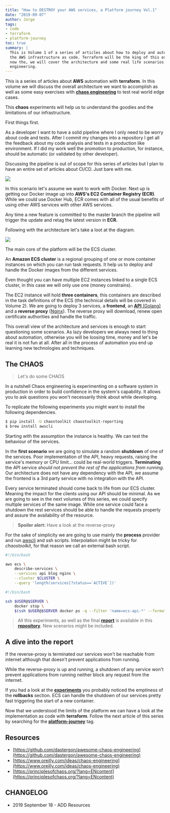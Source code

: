 ```yaml
---
title: "How to DESTROY your AWS services, a Platform journey Vol.1"
date: "2019-09-07"
author: Jorge
tags:
- code
- terraform
- platform-journey
toc: true
summary: |
  This is Volume 1 of a series of articles about how to deploy and automate
  the AWS infrastructure as code. Terraform will be the king of this experiment. From
  now tho, we will cover the architecture and some real life scenarios with chaos
  engineering.
---
```



This is a series of articles about **AWS** automation with **terraform**. In this volume we will discuss the overall architecture we want to accomplish as well as some easy exercises with [**chaos engineering**](https://chaostoolkit.org/) to test real world edge cases.

This **chaos** experiments will help us to understand the goodies and the limitations of our infrastructure.

First things first.

As a developer I want to have a solid pipeline where I only need to be worry about code and tests. After I commit my changes into a repository I get all the feedback about my code analysis and tests in a production like environment. If I did my work well the promotion to production, for instance, should be automatic (or validated by other developer).

Discussing the pipeline is out of scope for this series of articles but I plan to have an entire set of articles about CI/CD. Just bare with me.

<img src="/img/2019/09/Screenshot-2019-09-01-at-10.38.13.png">

In this scenario let's assume we want to work with Docker. Next up is getting our Docker image up into **AWS's EC2 Container Registry (ECR)**. While we could use Docker Hub, ECR comes with all of the usual benefits of using other AWS services with other AWS services.

Any time a new feature is committed to the master branch the pipeline will trigger the update and retag the latest version in **ECR.**

Following with the architecture let's take a loot at the diagram.

<img src="/img/2019/09/Screenshot-2019-09-01-at-12.10.31.png">

The main core of the platform will be the ECS cluster.

An **Amazon ECS cluster** is a regional grouping of one or more container instances on which you can run task requests. It help us to deploy and handle the Docker images from the different services.

Even thought you can have multiple EC2 instances linked to a single ECS cluster, in this case we will only use one (money constrains).

The EC2 instance will hold **three containers**, this containers are described in the task definitions of the ECS (the technical details will be covered in Volume 2). We are going to deploy 3 services, a **frontend**, an  [**API** (Golang)](https://github.com/jorgechato/api.jorgechato.com) and a **reverse proxy** ([Nginx](https://github.com/umputun/nginx-le)). The reverse proxy will download, renew open certificate authorities and handle the traffic.

This overall view of the architecture and services is enough to start questioning some scenarios. As lazy developers we always need to thing about automation, otherwise you will be loosing time, money and let's be real it is not fun at all. After all in the process of automation you end up learning new technologies and techniques.

## The CHAOS
> Let's do some CHAOS

In a nutshell Chaos engineering is experimenting on a software system in production in order to build confidence in the system's capability. It allows you to ask questions you won't necessarily think about while developing.

To replicate the following experiments you might want to install the following dependencies.

```bash
$ pip install -U chaostoolkit chaostoolkit-reporting
$ brew install awscli
```

Starting with the assumption the instance is healthy. We can test the behaviour of the services.

In the **first scenario** we are going to simulate a random **shutdown** of one of the services. Poor implementation of the API, heavy requests, raising the service's memory or CPU limit... could be real-world triggers. **Terminating** the API service _should not prevent the rest of the applications from running_. Our architecture does not have any dependency with the API, we assume the frontend is a 3rd party service with no integration with the API.

Every service terminated should come back to life from our ECS cluster. Meaning the impact for the clients using our API should be minimal. As we are going to see in the next volumes of this series, we could specify multiple services of the same image. While one service could face a shutdown the rest services should be able to handle the requests properly and assure the availability of the resource.

> **Spoiler alert:** Have a look at the reverse-proxy

For the sake of simplicity we are going to use mainly the **process** provider and run [awscli](https://aws.amazon.com/es/cli/) and ssh scripts. Interpolation might be tricky for _chaostoolkit_, for that reason we call an external bash script.

```bash
#!/bin/bash

aws ecs \
    describe-services \
    --services api blog nginx \
    --cluster $CLUSTER \
    --query 'length(services[?status==`ACTIVE`])'
```

```bash
#!/bin/bash

ssh $USER@$SERVER \
    docker stop \
    $(ssh $USER@$SERVER docker ps -q --filter 'name=ecs-api-*' --format='{{.ID}}')
```

<script id="asciicast-266489" src="https://asciinema.org/a/266489.js" async></script>

> All this experiments, as well as the final **[report](https://github.com/jorgechato/platform-tf-chaos/blob/master/report.pdf)** is available in this **[repository](https://github.com/jorgechato/platform-tf-chaos)**. New scenarios might be included.

## A dive into the report

If the reverse-proxy is terminated our services won't be reachable from internet although that doesn't prevent applications from running.

While the reverse-proxy is up and running, a shutdown of any service won't prevent applications from running neither block any request from the internet.

If you had a look at the [**experiments**](https://github.com/jorgechato/platform-tf-chaos/tree/master/experiments) you probably noticed the emptiness of the **rollbacks** section. ECS can handle the shutdown of our services pretty fast triggering the start of a new container.

Now that we understood the limits of the platform we can have a look at the implementation as code with **terraform**. Follow the next article of this series by searching for the **[platform-journey](/tag/platform-journey/)** tag.

## Resources

* [https://github.com/dastergon/awesome-chaos-engineering](https://github.com/dastergon/awesome-chaos-engineering)
* [https://www.oreilly.com/ideas/chaos-engineering](https://www.oreilly.com/ideas/chaos-engineering)
* [https://principlesofchaos.org/?lang=ENcontent](https://principlesofchaos.org/?lang=ENcontent)

## CHANGELOG

* 2019 September 18 - ADD Resources

